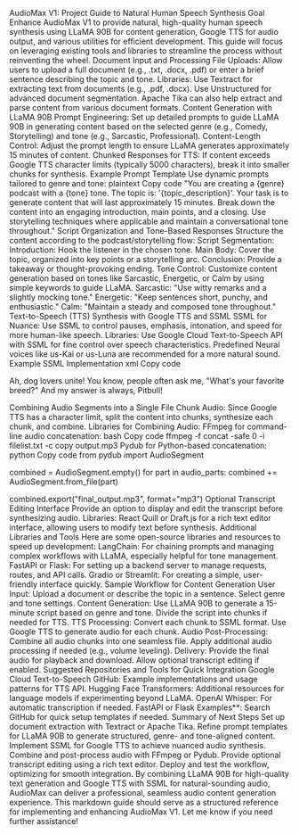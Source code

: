 AudioMax V1: Project Guide to Natural Human Speech Synthesis
Goal
Enhance AudioMax V1 to provide natural, high-quality human speech synthesis using LLaMA 90B for content generation, Google TTS for audio output, and various utilities for efficient development. This guide will focus on leveraging existing tools and libraries to streamline the process without reinventing the wheel.
Document Input and Processing
File Uploads: Allow users to upload a full document (e.g., .txt, .docx, .pdf) or enter a brief sentence describing the topic and tone.
Libraries:
Use Textract for extracting text from documents (e.g., .pdf, .docx).
Use Unstructured for advanced document segmentation.
Apache Tika can also help extract and parse content from various document formats.
Content Generation with LLaMA 90B
Prompt Engineering: Set up detailed prompts to guide LLaMA 90B in generating content based on the selected genre (e.g., Comedy, Storytelling) and tone (e.g., Sarcastic, Professional).
Content-Length Control: Adjust the prompt length to ensure LLaMA generates approximately 15 minutes of content.
Chunked Responses for TTS: If content exceeds Google TTS character limits (typically 5000 characters), break it into smaller chunks for synthesis.
Example Prompt Template
Use dynamic prompts tailored to genre and tone:
plaintext
Copy code
"You are creating a {genre} podcast with a {tone} tone. The topic is: '{topic_description}'. Your task is to generate content that will last approximately 15 minutes. Break down the content into an engaging introduction, main points, and a closing. Use storytelling techniques where applicable and maintain a conversational tone throughout."
Script Organization and Tone-Based Responses
Structure the content according to the podcast/storytelling flow:
Script Segmentation:
Introduction: Hook the listener in the chosen tone.
Main Body: Cover the topic, organized into key points or a storytelling arc.
Conclusion: Provide a takeaway or thought-provoking ending.
Tone Control:
Customize content generation based on tones like Sarcastic, Energetic, or Calm by using simple keywords to guide LLaMA.
Sarcastic: "Use witty remarks and a slightly mocking tone."
Energetic: "Keep sentences short, punchy, and enthusiastic."
Calm: "Maintain a steady and composed tone throughout."
Text-to-Speech (TTS) Synthesis with Google TTS and SSML
SSML for Nuance: Use SSML to control pauses, emphasis, intonation, and speed for more human-like speech.
Libraries:
Use Google Cloud Text-to-Speech API with SSML for fine control over speech characteristics.
Predefined Neural voices like us-Kai or us-Luna are recommended for a more natural sound.
Example SSML Implementation
xml
Copy code
<speak>
  <p>Ah, dog lovers unite! <break time="500ms"/> You know, people often ask me, <emphasis level="moderate">"What's your favorite breed?"</emphasis> And my answer is always, <prosody rate="slow">Pitbull!</prosody></p>
</speak>
Combining Audio Segments into a Single File
Chunk Audio: Since Google TTS has a character limit, split the content into chunks, synthesize each chunk, and combine.
Libraries for Combining Audio:
FFmpeg for command-line audio concatenation:
bash
Copy code
ffmpeg -f concat -safe 0 -i filelist.txt -c copy output.mp3
Pydub for Python-based concatenation:
python
Copy code
from pydub import AudioSegment

combined = AudioSegment.empty()
for part in audio_parts:
    combined += AudioSegment.from_file(part)

combined.export("final_output.mp3", format="mp3")
Optional Transcript Editing Interface
Provide an option to display and edit the transcript before synthesizing audio.
Libraries:
React Quill or Draft.js for a rich text editor interface, allowing users to modify text before synthesis.
Additional Libraries and Tools
Here are some open-source libraries and resources to speed up development:
LangChain: For chaining prompts and managing complex workflows with LLaMA, especially helpful for tone management.
FastAPI or Flask: For setting up a backend server to manage requests, routes, and API calls.
Gradio or Streamlit: For creating a simple, user-friendly interface quickly.
Sample Workflow for Content Generation
User Input:
Upload a document or describe the topic in a sentence.
Select genre and tone settings.
Content Generation:
Use LLaMA 90B to generate a 15-minute script based on genre and tone.
Divide the script into chunks if needed for TTS.
TTS Processing:
Convert each chunk to SSML format.
Use Google TTS to generate audio for each chunk.
Audio Post-Processing:
Combine all audio chunks into one seamless file.
Apply additional audio processing if needed (e.g., volume leveling).
Delivery:
Provide the final audio for playback and download.
Allow optional transcript editing if enabled.
Suggested Repositories and Tools for Quick Integration
Google Cloud Text-to-Speech GitHub: Example implementations and usage patterns for TTS API.
Hugging Face Transformers: Additional resources for language models if experimenting beyond LLaMA.
OpenAI Whisper: For automatic transcription if needed.
FastAPI or Flask Examples**: Search GitHub for quick setup templates if needed.
Summary of Next Steps
Set up document extraction with Textract or Apache Tika.
Refine prompt templates for LLaMA 90B to generate structured, genre- and tone-aligned content.
Implement SSML for Google TTS to achieve nuanced audio synthesis.
Combine and post-process audio with FFmpeg or Pydub.
Provide optional transcript editing using a rich text editor.
Deploy and test the workflow, optimizing for smooth integration.
By combining LLaMA 90B for high-quality text generation and Google TTS with SSML for natural-sounding audio, AudioMax can deliver a professional, seamless audio content generation experience.
This markdown guide should serve as a structured reference for implementing and enhancing AudioMax V1. Let me know if you need further assistance!